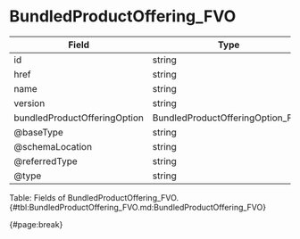 <!--
    ATTENTION: This file was generated via gradle!
               Do NOT manually edit this file! Any such changes will be overwritten!
-->

# BundledProductOffering_FVO

| Field | Type | Format | Required |
| ------- | ------- | ------- | --- |
| id | string | N/A | Yes |
| href | string | uri | No |
| name | string | N/A | No |
| version | string | N/A | No |
| bundledProductOfferingOption | BundledProductOfferingOption_FVO | N/A | No |
| @baseType | string | N/A | No |
| @schemaLocation | string | N/A | No |
| @referredType | string | N/A | No |
| @type | string | "BundledProductOffering" | Yes |

Table: Fields of BundledProductOffering_FVO. {#tbl:BundledProductOffering_FVO.md:BundledProductOffering_FVO}

{#page:break}
